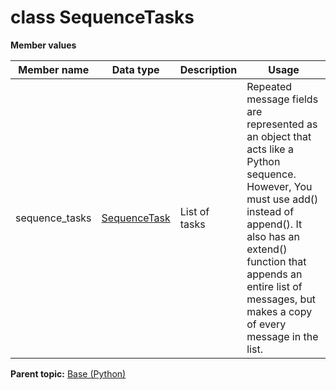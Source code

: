 # class SequenceTasks

 **Member values** 

|Member name|Data type|Description|Usage|
|-----------|---------|-----------|-----|
|sequence\_tasks| [SequenceTask](SequenceTask.md#)|List of tasks|Repeated message fields are represented as an object that acts like a Python sequence. However, You must use add\(\) instead of append\(\). It also has an extend\(\) function that appends an entire list of messages, but makes a copy of every message in the list.|

**Parent topic:** [Base \(Python\)](../../summary_pages/Base.md)

